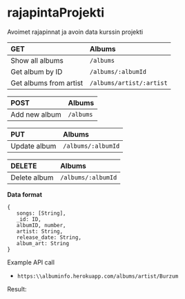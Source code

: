 # rajapintaProjekti
Avoimet rajapinnat ja avoin data kurssin projekti


| **GET** | Albums |
| :--- | :--- |
| Show all albums |  ```/albums``` |
| Get album by ID | ```/albums/:albumId``` |
| Get albums from artist | ```/albums/artist/:artist``` |

| **POST** | Albums |
| :--- | :--- |
| Add new album |  ```/albums``` |

| **PUT** | Albums |
| :--- | :--- |
| Update album |  ```/albums/:albumId``` |

| **DELETE** | Albums |
| :--- | :--- |
| Delete album |  ```/albums/:albumId``` |

**Data format**
```
{
   songs: [String],
   _id: ID,
   albumID, number,
   artist: String,
   release_date: String,
   album_art: String
}
```

Example API call
 - ```https:\\albuminfo.herokuapp.com/albums/artist/Burzum```

Result:
```[{"songs":["Burzum","Jesu død","Beholding the Daughters of the Firmament","Decrepitude I","Rundtgåing av den transcendentale     egenhetens støtte","Decrepitude II"],"_id":"5aa25cc6734d1d3717fd6bc6","albumID":4,"artist":"Burzum","album":"Filosofem","release_date":"1-1-1996","album_art":"burzum.jpg"}]
  ```
